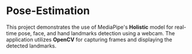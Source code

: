 # Pose-Estimation
This project demonstrates the use of MediaPipe's **Holistic** model for real-time pose, face, and hand landmarks detection using a webcam. The application utilizes **OpenCV** for capturing frames and displaying the detected landmarks. 
